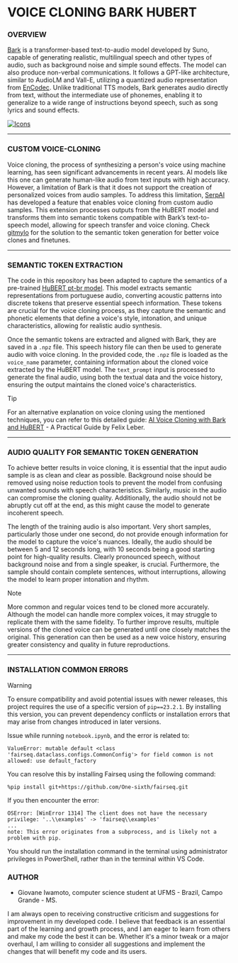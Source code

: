 # VOICE CLONING BARK HUBERT

### **OVERVIEW**

[Bark](https://github.com/suno-ai/bark) is a transformer-based text-to-audio model developed by Suno, capable of generating realistic, multilingual speech and other types of audio, such as background noise and simple sound effects. The model can also produce non-verbal communications. It follows a GPT-like architecture, similar to AudioLM and Vall-E, utilizing a quantized audio representation from [EnCodec](https://github.com/facebookresearch/encodec#extracting-discrete-representations). Unlike traditional TTS models, Bark generates audio directly from text, without the intermediate use of phonemes, enabling it to generalize to a wide range of instructions beyond speech, such as song lyrics and sound effects.

[![Icons](https://skillicons.dev/icons?i=py,pytorch&theme=dark)](https://skillicons.dev)

---

### **CUSTOM VOICE-CLONING**

Voice cloning, the process of synthesizing a person's voice using machine learning, has seen significant advancements in recent years. AI models like this one can generate human-like audio from text inputs with high accuracy. However, a limitation of Bark is that it does not support the creation of personalized voices from audio samples. To address this limitation, [SerpAI](https://github.com/serp-ai/bark-with-voice-clone) has developed a feature that enables voice cloning from custom audio samples. This extension processes outputs from the HuBERT model and transforms them into semantic tokens compatible with Bark’s text-to-speech model, allowing for speech transfer and voice cloning. Check [gitmylo](https://github.com/gitmylo/bark-voice-cloning-HuBERT-quantizer) for the solution to the semantic token generation for better voice clones and finetunes.

---

### **SEMANTIC TOKEN EXTRACTION**

The code in this repository has been adapted to capture the semantics of a pre-trained [HuBERT pt-br model](https://huggingface.co/MadVoyager/bark-voice-cloning-portuguese-HuBERT-quantizer/blob/main/portuguese-HuBERT-quantizer_24_epoch.pth). This model extracts semantic representations from portuguese audio, converting acoustic patterns into discrete tokens that preserve essential speech information. These tokens are crucial for the voice cloning process, as they capture the semantic and phonetic elements that define a voice's style, intonation, and unique characteristics, allowing for realistic audio synthesis.

Once the semantic tokens are extracted and aligned with Bark, they are saved in a `.npz` file. This speech history file can then be used to generate audio with voice cloning. In the provided code, the `.npz` file is loaded as the `voice_name` parameter, containing information about the cloned voice extracted by the HuBERT model. The `text_prompt` input is processed to generate the final audio, using both the textual data and the voice history, ensuring the output maintains the cloned voice's characteristics.

> [!TIP]
> For an alternative explanation on voice cloning using the mentioned techniques, you can refer to this detailed guide: [AI Voice Cloning with Bark and HuBERT](https://www.linkedin.com/pulse/ai-voice-cloning-bark-hubert-practical-guide-felix-leber) - A Practical Guide by Felix Leber.

---

### **AUDIO QUALITY FOR SEMANTIC TOKEN GENERATION**

To achieve better results in voice cloning, it is essential that the input audio sample is as clean and clear as possible. Background noise should be removed using noise reduction tools to prevent the model from confusing unwanted sounds with speech characteristics. Similarly, music in the audio can compromise the cloning quality. Additionally, the audio should not be abruptly cut off at the end, as this might cause the model to generate incoherent speech.

The length of the training audio is also important. Very short samples, particularly those under one second, do not provide enough information for the model to capture the voice's nuances. Ideally, the audio should be between 5 and 12 seconds long, with 10 seconds being a good starting point for high-quality results. Clearly pronounced speech, without background noise and from a single speaker, is crucial. Furthermore, the sample should contain complete sentences, without interruptions, allowing the model to learn proper intonation and rhythm.

> [!NOTE]
> More common and regular voices tend to be cloned more accurately. Although the model can handle more complex voices, it may struggle to replicate them with the same fidelity. To further improve results, multiple versions of the cloned voice can be generated until one closely matches the original. This generation can then be used as a new voice history, ensuring greater consistency and quality in future reproductions.

---

### **INSTALLATION COMMON ERRORS**

> [!WARNING]
> To ensure compatibility and avoid potential issues with newer releases, this project requires the use of a specific version of `pip==23.2.1`. By installing this version, you can prevent dependency conflicts or installation errors that may arise from changes introduced in later versions.

Issue while running `notebook.ipynb`, and the error is related to:

```
ValueError: mutable default <class 'fairseq.dataclass.configs.CommonConfig'> for field common is not allowed: use default_factory
```

You can resolve this by installing Fairseq using the following command:

```
%pip install git+https://github.com/One-sixth/fairseq.git
```

If you then encounter the error:

```
OSError: [WinError 1314] The client does not have the necessary privilege: '..\\examples' -> 'fairseq\\examples'
...
note: This error originates from a subprocess, and is likely not a problem with pip.
```

You should run the installation command in the terminal using administrator privileges in PowerShell, rather than in the terminal within VS Code.

### **AUTHOR**

- Giovane Iwamoto, computer science student at UFMS - Brazil, Campo Grande - MS.

I am always open to receiving constructive criticism and suggestions for improvement in my developed code. I believe that feedback is an essential part of the learning and growth process, and I am eager to learn from others and make my code the best it can be. Whether it's a minor tweak or a major overhaul, I am willing to consider all suggestions and implement the changes that will benefit my code and its users.
